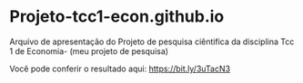 # Projeto-tcc1-econ.github.io
Arquivo de apresentação do Projeto de pesquisa ciêntifica da disciplina Tcc 1 de Economia- (meu projeto de pesquisa)

Você pode conferir o resultado aqui: https://bit.ly/3uTacN3
